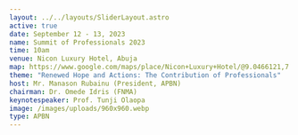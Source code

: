 ```yaml
---
layout: ../../layouts/SliderLayout.astro
active: true
date: September 12 - 13, 2023
name: Summit of Professionals 2023
time: 10am
venue: Nicon Luxury Hotel, Abuja
map: https://www.google.com/maps/place/Nicon+Luxury+Hotel/@9.0466121,7.4915338,17z/data=!3m1!4b1!4m10!3m9!1s0x104e0b691b85753f:0xec0f262a5be0fac7!5m3!1s2023-08-27!4m1!1i2!8m2!3d9.0466068!4d7.4941034!16s%2Fg%2F11sg_wtdzq?entry=ttu
theme: "Renewed Hope and Actions: The Contribution of Professionals"
host: Mr. Manason Rubainu (President, APBN)
chairman: Dr. Omede Idris (FNMA)
keynotespeaker: Prof. Tunji Olaopa
image: /images/uploads/960x960.webp
type: APBN
---
```

